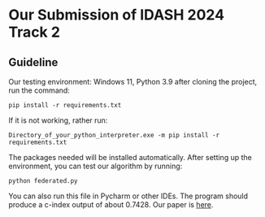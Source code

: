 # Our Submission of IDASH 2024 Track 2


## Guideline
Our testing environment: Windows 11, Python 3.9
after cloning the project, run the command:
```
pip install -r requirements.txt
```
If it is not working, rather run:
```
Directory_of_your_python_interpreter.exe -m pip install -r requirements.txt
```
The packages needed will be installed automatically. After setting up the environment, you can test our algorithm by running:
```
python federated.py
```
You can also run this file in Pycharm or other IDEs. The program should produce a c-index output of about 0.7428. Our paper is <a href="https://github.com/EuclidNorm/iDash2024-LARC-Submission/blob/master/LARC_document.pdf" target="_blank">here</a>. 
